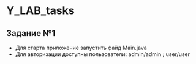 # Y_LAB_tasks
## Задание №1

* Для старта приложение запустить файд Main.java
* Для авторизации доступны пользователи: admin/admin ; user/user

